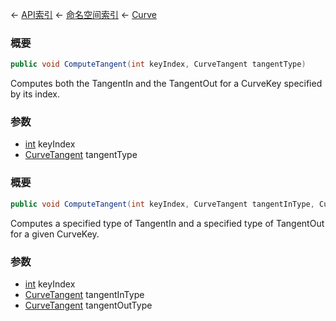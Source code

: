 ← [API索引](Api-Index) ← [命名空间索引](Namespace-Index) ← [Curve](VRageMath.Curve)

### 概要

```csharp
public void ComputeTangent(int keyIndex, CurveTangent tangentType)
```

Computes both the TangentIn and the TangentOut for a CurveKey specified by its index.

### 参数

* [int](https://docs.microsoft.com/en-us/dotnet/api/System.Int32?view=netframework-4.6) keyIndex
* [CurveTangent](VRageMath.CurveTangent) tangentType
### 概要

```csharp
public void ComputeTangent(int keyIndex, CurveTangent tangentInType, CurveTangent tangentOutType)
```

Computes a specified type of TangentIn and a specified type of TangentOut for a given CurveKey.

### 参数

* [int](https://docs.microsoft.com/en-us/dotnet/api/System.Int32?view=netframework-4.6) keyIndex
* [CurveTangent](VRageMath.CurveTangent) tangentInType
* [CurveTangent](VRageMath.CurveTangent) tangentOutType
